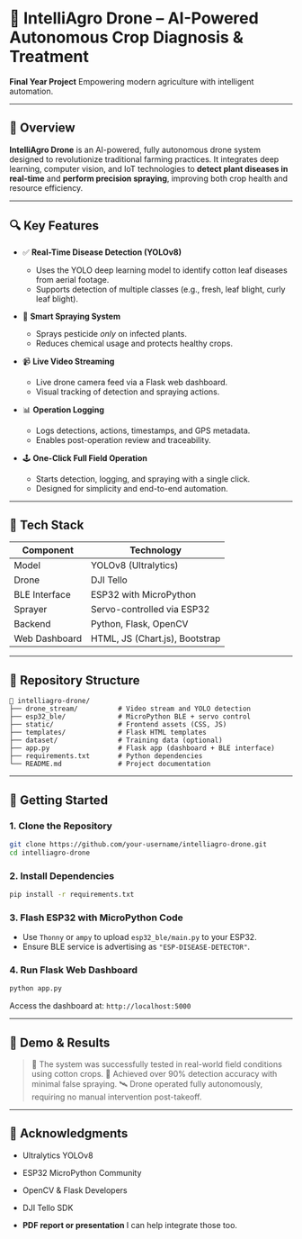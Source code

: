 # 🚀 IntelliAgro Drone – AI-Powered Autonomous Crop Diagnosis & Treatment

**Final Year Project**
Empowering modern agriculture with intelligent automation.

---

## 🌟 Overview

**IntelliAgro Drone** is an AI-powered, fully autonomous drone system designed to revolutionize traditional farming practices. It integrates deep learning, computer vision, and IoT technologies to **detect plant diseases in real-time** and **perform precision spraying**, improving both crop health and resource efficiency.

---

## 🔍 Key Features

* ✅ **Real-Time Disease Detection (YOLOv8)**

  * Uses the YOLO deep learning model to identify cotton leaf diseases from aerial footage.
  * Supports detection of multiple classes (e.g., fresh, leaf blight, curly leaf blight).

* 🧠 **Smart Spraying System**

  * Sprays pesticide *only* on infected plants.
  * Reduces chemical usage and protects healthy crops.

* 📹 **Live Video Streaming**

  * Live drone camera feed via a Flask web dashboard.
  * Visual tracking of detection and spraying actions.

* 📊 **Operation Logging**

  * Logs detections, actions, timestamps, and GPS metadata.
  * Enables post-operation review and traceability.

* 🕹 **One-Click Full Field Operation**

  * Starts detection, logging, and spraying with a single click.
  * Designed for simplicity and end-to-end automation.

---

## 🧰 Tech Stack

| Component     | Technology                     |
| ------------- | ------------------------------ |
| Model         | YOLOv8 (Ultralytics)           |
| Drone         | DJI Tello                      |
| BLE Interface | ESP32 with MicroPython         |
| Sprayer       | Servo-controlled via ESP32     |
| Backend       | Python, Flask, OpenCV          |
| Web Dashboard | HTML, JS (Chart.js), Bootstrap |

---

## 📂 Repository Structure

```
📁 intelliagro-drone/
├── drone_stream/          # Video stream and YOLO detection
├── esp32_ble/             # MicroPython BLE + servo control
├── static/                # Frontend assets (CSS, JS)
├── templates/             # Flask HTML templates
├── dataset/               # Training data (optional)
├── app.py                 # Flask app (dashboard + BLE interface)
├── requirements.txt       # Python dependencies
└── README.md              # Project documentation
```

---

## 🚀 Getting Started

### 1. Clone the Repository

```bash
git clone https://github.com/your-username/intelliagro-drone.git
cd intelliagro-drone
```

### 2. Install Dependencies

```bash
pip install -r requirements.txt
```

### 3. Flash ESP32 with MicroPython Code

* Use `Thonny` or `ampy` to upload `esp32_ble/main.py` to your ESP32.
* Ensure BLE service is advertising as `"ESP-DISEASE-DETECTOR"`.

### 4. Run Flask Web Dashboard

```bash
python app.py
```

Access the dashboard at: `http://localhost:5000`

---

## 🧪 Demo & Results

> 🔬 The system was successfully tested in real-world field conditions using cotton crops.
> 🎯 Achieved over 90% detection accuracy with minimal false spraying.
> 🛰️ Drone operated fully autonomously, requiring no manual intervention post-takeoff.

---

## 🤝 Acknowledgments

* Ultralytics YOLOv8
* ESP32 MicroPython Community
* OpenCV & Flask Developers
* DJI Tello SDK

* **PDF report or presentation**
  I can help integrate those too.
